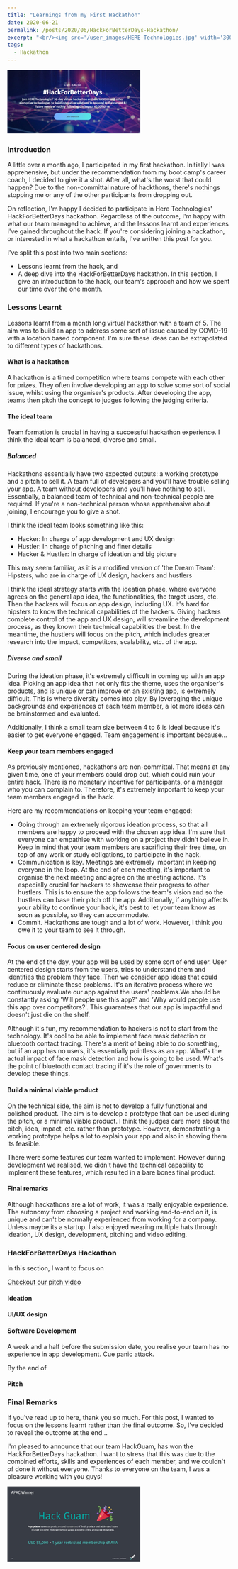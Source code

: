 ```yaml
---
title: "Learnings from my First Hackathon"
date: 2020-06-21
permalink: /posts/2020/06/HackForBetterDays-Hackathon/
excerpt: "<br/><img src='/user_images/HERE-Technologies.jpg' width='300'>"
tags:
  - Hackathon
---
```


<img src='/user_images/HERE-Technologies.jpg' width='300'>

### Introduction

A little over a month ago, I participated in my first hackathon. Initially I was apprehensive, but under the recommendation from my boot camp's career coach, I decided to give it a shot. After all, what's the worst that could happen? Due to the non-committal nature of hackthons, there's nothings stopping me or any of the other participants from dropping out. 

On reflection, I'm happy I decided to participate in Here Technologies' HackForBetterDays hackathon. Regardless of the outcome, I'm happy with what our team managed to achieve, and the lessons learnt and experiences I've gained throughout the hack. If you're considering joining a hackathon, or interested in what a hackathon entails, I've written this post for you.

I've split this post into two main sections:
* Lessons learnt from the hack, and
* A deep dive into the HackForBetterDays hackathon. In this section, I give an introduction to the hack, our team's approach and how we spent our time over the one month.

### Lessons Learnt
Lessons learnt from a month long virtual hackathon with a team of 5. The aim was to build an app to address some sort of issue caused by COVID-19 with a location based component. I'm sure these ideas can be extrapolated to different types of hackathons.

#### What is a hackathon
A hackathon is a timed competition where teams compete with each other for prizes. They often involve developing an app to solve some sort of social issue, whilst using the organiser's products. After developing the app, teams then pitch the concept to judges following the judging criteria.

#### The ideal team
Team formation is crucial in having a successful hackathon experience. I think the ideal team is balanced, diverse and small.

##### Balanced
Hackathons essentially have two expected outputs: a working prototype and a pitch to sell it. A team full of developers and you'll have trouble selling your app. A team without developers and you'll have nothing to sell. Essentially, a balanced team of technical and non-technical people are required. If you're a non-technical person whose apprehensive about joining, I encourage you to give a shot.

I think the ideal team looks something like this:
* Hacker: In charge of app development and UX design
* Hustler: In charge of pitching and finer details
* Hacker & Hustler: In charge of ideation and big picture

This may seem familiar, as it is a modified version of 'the Dream Team': Hipsters, who are in charge of UX design, hackers and hustlers

I think the ideal strategy starts with the ideation phase, where everyone agrees on the general app idea, the functionalities, the target users, etc. Then the hackers will focus on app design, including UX. It's hard for hipsters to know the technical capabilities of the hackers. Giving hackers complete control of the app and UX design, will streamline the development process, as they known their technical capabilities the best. In the meantime, the hustlers will focus on the pitch, which includes greater research into the impact, competitors, scalability, etc. of the app.

##### Diverse and small
During the ideation phase, it's extremely difficult in coming up with an app idea. Picking an app idea that not only fits the theme, uses the organiser's products, and is unique or can improve on an existing app, is extremely difficult. This is where diversity comes into play. By leveraging the unique backgrounds and experiences of each team member, a lot more ideas can be brainstormed and evaluated.

Additionally, I think a small team size between 4 to 6 is ideal because it's easier to get everyone engaged. Team engagement is important because...

#### Keep your team members engaged
As previously mentioned, hackathons are non-committal. That means at any given time, one of your members could drop out, which could ruin your entire hack. There is no monetary incentive for participants, or a manager who you can complain to. Therefore, it's extremely important to keep your team members engaged in the hack. 

Here are my recommendations on keeping your team engaged:
* Going through an extremely rigorous ideation process, so that all members are happy to proceed with the chosen app idea. I'm sure that everyone can empathise with working on a project they didn't believe in. Keep in mind that your team members are sacrificing their free time, on top of any work or study obligations, to participate in the hack.
* Communication is key. Meetings are extremely important in keeping everyone in the loop. At the end of each meeting, it's important to organise the next meeting and agree on the meeting actions. It's especially crucial for hackers to showcase their progress to other hustlers. This is to ensure the app follows the team's vision and so the hustlers can base their pitch off the app. Additionally, if anything affects your ability to continue your hack, it's best to let your team know as soon as possible, so they can accommodate.
* Commit. Hackathons are tough and a lot of work. However, I think you owe it to your team to see it through.

#### Focus on user centered design
At the end of the day, your app will be used by some sort of end user. User centered design starts from the users, tries to understand them and identifies the problem they face. Then we consider app ideas that could reduce or eliminate these problems. It's an iterative process where we continuously evaluate our app against the users' problems.We should be constantly asking 'Will people use this app?' and 'Why would people use this app over competitors?'. This guarantees that our app is impactful and doesn't just die on the shelf.

Although it's fun, my recommendation to hackers is not to start from the technology. It's cool to be able to implement face mask detection or bluetooth contact tracing. There's a merit of being able to do something, but if an app has no users, it's essentially pointless as an app. What's the actual impact of face mask detection and how is going to be used. What's the point of bluetooth contact tracing if it's the role of governments to develop these things.

#### Build a minimal viable product
On the technical side, the aim is not to develop a fully functional and polished product. The aim is to develop a prototype that can be used during the pitch, or a minimal viable product. I think the judges care more about the pitch, idea, impact, etc. rather than prototype. However, demonstrating a working prototype helps a lot to explain your app and also in showing them its feasible. 

There were some features our team wanted to implement. However during development we realised, we didn't have the technical capability to implement these features, which resulted in a bare bones final product.

#### Final remarks
Although hackathons are a lot of work, it was a really enjoyable experience. The autonomy from choosing a project and working end-to-end on it, is unique and can't be normally experienced from working for a company. Unless maybe its a startup. I also enjoyed wearing multiple hats through ideation, UX design, development, pitching and video editing.




### HackForBetterDays Hackathon

In this section, I want to focus on 

[Checkout our pitch video](https://www.youtube.com/watch?v=qQiwdzA1968)

#### Ideation


#### UI/UX design

#### Software Development
A week and a half before the submission date, you realise your team has no experience in app development. Cue panic attack.


By the end of 

#### Pitch


### Final Remarks

If you've read up to here, thank you so much. For this post, I wanted to focus on the lessons learnt rather than the final outcome. So, I've decided to reveal the outcome at the end...

I'm pleased to announce that our team HackGuam, has won the HackForBetterDays hackathon. I want to stress that this was due to the combined efforts, skills and experiences of each member, and we couldn't of done it without everyone. Thanks to everyone on the team, I was a pleasure working with you guys!

<img src='/user_images/HFBD-winners.jpg' width='300'>

